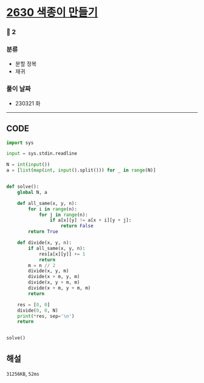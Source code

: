 # [2630 색종이 만들기](https://www.acmicpc.net/problem/2630)

### 🥈 2

### 분류

- 분할 정복
- 재귀

### 풀이 날짜

- 230321 화

---

## CODE

```python
import sys

input = sys.stdin.readline

N = int(input())
a = [list(map(int, input().split())) for _ in range(N)]


def solve():
    global N, a

    def all_same(x, y, n):
        for i in range(n):
            for j in range(n):
                if a[x][y] != a[x + i][y + j]:
                    return False
        return True

    def divide(x, y, n):
        if all_same(x, y, n):
            res[a[x][y]] += 1
            return
        m = n // 2
        divide(x, y, m)
        divide(x + m, y, m)
        divide(x, y + m, m)
        divide(x + m, y + m, m)
        return

    res = [0, 0]
    divide(0, 0, N)
    print(*res, sep='\n')
    return


solve()

```

## 해설

`31256KB`, `52ms`

